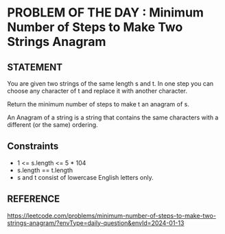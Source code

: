 # PROBLEM OF THE DAY : Minimum Number of Steps to Make Two Strings Anagram

## STATEMENT 

You are given two strings of the same length s and t. In one step you can choose any character of t and replace it with another character.<br>

Return the minimum number of steps to make t an anagram of s.<br>

An Anagram of a string is a string that contains the same characters with a different (or the same) ordering.

## Constraints

* 1 <= s.length <= 5 * 104
* s.length == t.length
* s and t consist of lowercase English letters only.

## REFERENCE 
https://leetcode.com/problems/minimum-number-of-steps-to-make-two-strings-anagram/?envType=daily-question&envId=2024-01-13